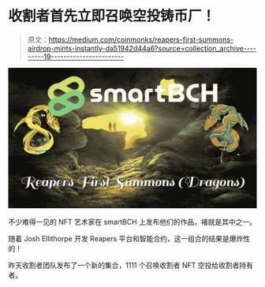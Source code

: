 # 收割者首先立即召唤空投铸币厂！

> 原文：<https://medium.com/coinmonks/reapers-first-summons-airdrop-mints-instantly-da51942d44a6?source=collection_archive---------19----------------------->

![](img/2517660ff017a44c5b850358c1c7df45.png)

不少难得一见的 NFT 艺术家在 smartBCH 上发布他们的作品，褚就是其中之一。

随着 Josh Ellithorpe 开发 Reapers 平台和智能合约，这一组合的结果是爆炸性的！

昨天收割者团队发布了一个新的集合，1111 个召唤收割者 NFT 空投给收割者持有者。
